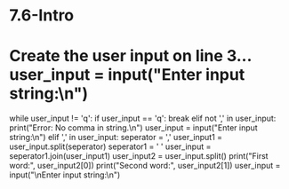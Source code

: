 # 7.6-Intro
# Create the user input on line 3... user_input = input("Enter input string:\n")

while user_input != 'q':
    if user_input == 'q':
        break
    elif not ',' in user_input:
        print("Error: No comma in string.\n")
        user_input = input("Enter input string:\n")
    elif ',' in user_input:
        seperator = ','
        user_input1 = user_input.split(seperator)
        seperator1 = ' '
        user_input = seperator1.join(user_input1)
        user_input2 = user_input.split()
        print("First word:", user_input2[0])
        print("Second word:", user_input2[1])
        user_input = input("\nEnter input string:\n")
        

